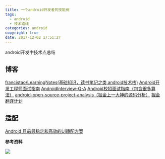 ```yaml
---
title: 一个android开发者的技能树
tags:
  - android
  - 技术路线
categories: android
copyright: true
date: 2017-12-02 17:51:27
---
```

android开发中技术点总结
<!--more-->

## 博客
[francistao/LearningNotes(基础知识，读书笔记之类,android技术栈)](https://github.com/francistao/LearningNotes)
[Android开发工程师面试指南](https://github.com/guoxiaoxing/android-interview)
[AndroidInterview-Q-A](https://github.com/JackyAndroid/AndroidInterview-Q-A)
[Android校招面试指南（包含很多算法）](https://github.com/LRH1993/android_interview)
[android-open-source-project-analysis（掘金上一大神的源码分析）](https://github.com/guoxiaoxing/android-open-source-project-analysis)
[掘金翻译计划](https://github.com/xitu/gold-miner)

## 适配
[Android 目前最稳定和高效的UI适配方案](https://juejin.im/post/5ae9cc3a5188253dc612842b)




**参考资料**

![](http://oankigr4l.bkt.clouddn.com/wexin.png)